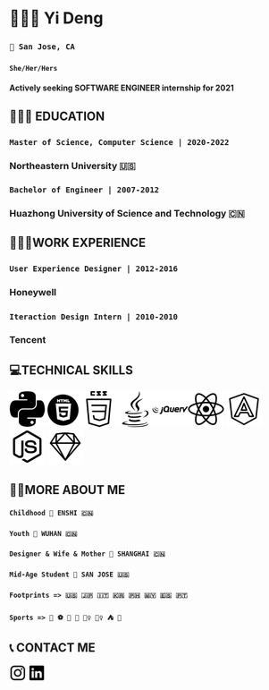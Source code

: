 # 👩🏻‍💻 Yi Deng 

### `📍 San Jose, CA` 
####   `She/Her/Hers`
#### Actively seeking SOFTWARE ENGINEER internship for 2021

## 👩🏻‍🎓 EDUCATION
### `Master of Science, Computer Science | 2020-2022`
### Northeastern University 🇺🇸

### `Bachelor of Engineer | 2007-2012`
### Huazhong University of Science and Technology 🇨🇳

 
## 👷🏻‍♀️WORK EXPERIENCE
### `User Experience Designer | 2012-2016`
### Honeywell

### `Iteraction Design Intern | 2010-2010`
### Tencent

## 💻TECHNICAL SKILLS

 <img src="icons/python.png" width="64" height="64"><img src="icons/html5.png" width="64" height="64"><img src="icons/css2.png" width="64" height="64"><img src="icons/java.png" width="64" height="64"><img src="icons/jquery.png" width="64" height="64"><img src="icons/react.png" width="64" height="64">    <img src="icons/angular.png" width="64" height="64">    <img src="icons/nodejs.png" width="64" height="64">    <img src="icons/sketch.png" width="64" height="64">          


## 👩🏻MORE ABOUT ME
#### `Childhood 📍 ENSHI 🇨🇳`
#### `Youth 📍 WUHAN 🇨🇳`
#### `Designer & Wife & Mother 📍 SHANGHAI 🇨🇳`
#### `Mid-Age Student 📍 SAN JOSE 🇺🇸`
#### `Footprints => 🇺🇸 🇯🇵 🇮🇹 🇰🇷 🇵🇭 🇲🇾 🇪🇸 🇵🇹`
#### `Sports => 🏐️ ⚽️ 🏸️ 🏓️ 🏊‍♀️ 🧗‍♀️ ⛺️ 🤿`


## 📞 CONTACT ME
<a href="https://www.instagram.com/i_anyone/"><img src="icons/ins.png" height="30" width="30"/></a>
<a href="https://www.linkedin.com/in/yidengcs/"> <img src="icons/linkedin.png" height="30" width="30"/></a>




